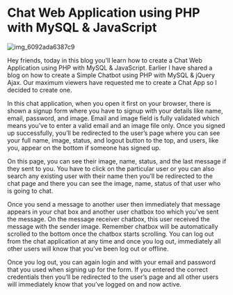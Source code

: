 # Chat Web Application using PHP with MySQL & JavaScript

![img_6092ada6387c9](https://user-images.githubusercontent.com/123758787/233776912-ffdb79d0-6971-4e08-a9b6-66afcf970f9a.jpg)

Hey friends, today in this blog you’ll learn how to create a Chat Web Application using PHP with MySQL & JavaScript. Earlier I have shared a blog on how to create a Simple Chatbot using PHP with MySQL & jQuery Ajax. Our maximum viewers have requested me to create a Chat App so I decided to create one.

In this chat application, when you open it first on your browser, there is shown a signup form where you have to signup with your details like name, email, password, and image. Email and image field is fully validated which means you’ve to enter a valid email and an image file only. Once you signed up successfully, you’ll be redirected to the user’s page where you can see your full name, image, status, and logout button to the top, and users, like you, appear on the bottom if someone has signed up.

On this page, you can see their image, name, status, and the last message if they sent to you. You have to click on the particular user or you can also search any existing user with their name then you’ll be redirected to the chat page and there you can see the image, name, status of that user who is going to chat.

Once you send a message to another user then immediately that message appears in your chat box and another user chatbox too which you’ve sent the message. On the message receiver chatbox, this user received the message with the sender image. Remember chatbox will be automatically scrolled to the bottom once the chatbox starts scrolling. You can log out from the chat application at any time and once you log out, immediately all other users will know that you’ve been log out or offline.

Once you log out, you can again login and with your email and password that you used when signing up for the form. If you entered the correct credentials then you’ll be redirected to the user’s page and all other users will immediately know that you’ve logged on and now active.
